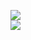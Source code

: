 [![](https://img.shields.io/badge/Made%20With-Github%20Spray-lightgrey.svg?style=for-the-badge&logo=github)](https://github.com/Annihil/github-spray#12860)  
[![](https://i.imgur.com/2DrTn0Z.gif)](https://github.com/Annihil/github-spray)